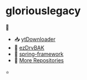 # gloriouslegacy

👋 

- 📥 [ytDownloader](https://github.com/gloriouslegacy/ytDownloader)
- 💾 [ezDrvBAK](https://github.com/gloriouslegacy/ezDrvBAK)
- 🌱 [spring-framework](https://github.com/gloriouslegacy/spring-framework)
- 📂 [More Repositories](https://github.com/gloriouslegacy?tab=repositories)

⭐ 

